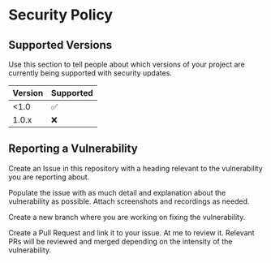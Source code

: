 # Security Policy

## Supported Versions

Use this section to tell people about which versions of your project are
currently being supported with security updates.

| Version | Supported          |
| ------- | ------------------ |
| <1.0   | :white_check_mark: |
| 1.0.x   | :x:                |

## Reporting a Vulnerability

Create an Issue in this repository with a heading relevant to the vulnerability you are reporting about.

Populate the issue with as much detail and explanation about the vulnerability as possible. Attach screenshots and recordings as needed.

Create a new branch where you are working on fixing the vulnerability.

Create a Pull Request and link it to your issue. At me to review it. Relevant PRs will be reviewed and merged depending on the intensity of the vulnerability.
